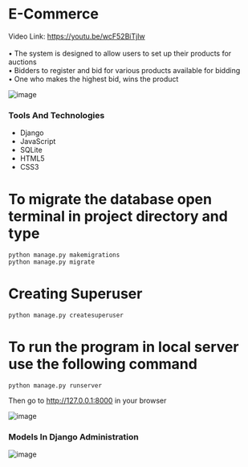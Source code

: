 # E-Commerce

Video Link: https://youtu.be/wcF52BiTjIw  <br/><br/>
• The system is designed to allow users to set up their products for auctions<br/>
• Bidders to register and bid for various products available for bidding<br/>
• One who makes the highest bid, wins the product



![image](https://github.com/tanujajoshi1/E-Commerce/blob/master/auctions/static/auctions/img/pic1.png)
<br/>


### Tools And Technologies
<ul>
<li>Django</li>
<li>JavaScript</li>
<li>SQLite</li>
<li>HTML5</li>
<li>CSS3</li>
</ul>

# To migrate the database open terminal in project directory and type
```
python manage.py makemigrations
python manage.py migrate
```

# Creating Superuser

```
python manage.py createsuperuser
```


# To run the program in local server use the following command
```
python manage.py runserver
```
Then go to http://127.0.0.1:8000 in your browser



![image](https://github.com/tanujajoshi1/E-Commerce/blob/master/auctions/static/auctions/img/pic3.png) <br/>

### Models In Django Administration
![image](https://github.com/tanujajoshi1/E-Commerce/blob/master/auctions/static/auctions/img/pic4.png)
<br/>
